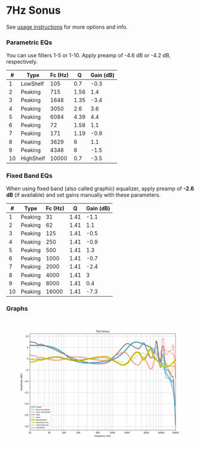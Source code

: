 # 7Hz Sonus
See [usage instructions](https://github.com/jaakkopasanen/AutoEq#usage) for more options and info.

### Parametric EQs
You can use filters 1-5 or 1-10. Apply preamp of -4.6 dB or -4.2 dB, respectively.

|   # | Type      |   Fc (Hz) |    Q |   Gain (dB) |
|-----|-----------|-----------|------|-------------|
|   1 | LowShelf  |       105 | 0.7  |        -0.3 |
|   2 | Peaking   |       715 | 1.56 |         1.4 |
|   3 | Peaking   |      1648 | 1.35 |        -3.4 |
|   4 | Peaking   |      3050 | 2.6  |         3.6 |
|   5 | Peaking   |      6084 | 4.39 |         4.4 |
|   6 | Peaking   |        72 | 1.58 |         1.1 |
|   7 | Peaking   |       171 | 1.19 |        -0.9 |
|   8 | Peaking   |      3629 | 6    |         1.1 |
|   9 | Peaking   |      4348 | 6    |        -1.5 |
|  10 | HighShelf |     10000 | 0.7  |        -3.5 |

### Fixed Band EQs
When using fixed band (also called graphic) equalizer, apply preamp of **-2.6 dB** (if available) and set gains manually with these parameters.

|   # | Type    |   Fc (Hz) |    Q |   Gain (dB) |
|-----|---------|-----------|------|-------------|
|   1 | Peaking |        31 | 1.41 |        -1.1 |
|   2 | Peaking |        62 | 1.41 |         1.1 |
|   3 | Peaking |       125 | 1.41 |        -0.5 |
|   4 | Peaking |       250 | 1.41 |        -0.9 |
|   5 | Peaking |       500 | 1.41 |         1.3 |
|   6 | Peaking |      1000 | 1.41 |        -0.7 |
|   7 | Peaking |      2000 | 1.41 |        -2.4 |
|   8 | Peaking |      4000 | 1.41 |         3   |
|   9 | Peaking |      8000 | 1.41 |         0.4 |
|  10 | Peaking |     16000 | 1.41 |        -7.3 |

### Graphs
![](./7Hz%20Sonus.png)
